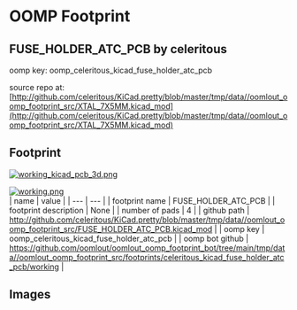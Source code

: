 # OOMP Footprint  
## FUSE_HOLDER_ATC_PCB  by celeritous  
  
oomp key: oomp_celeritous_kicad_fuse_holder_atc_pcb  
  
source repo at: [http://github.com/celeritous/KiCad.pretty/blob/master/tmp/data//oomlout_oomp_footprint_src/XTAL_7X5MM.kicad_mod](http://github.com/celeritous/KiCad.pretty/blob/master/tmp/data//oomlout_oomp_footprint_src/XTAL_7X5MM.kicad_mod)  
## Footprint  
  
[![working_kicad_pcb_3d.png](working_kicad_pcb_3d_600.png)](working_kicad_pcb_3d.png)  
  
[![working.png](working_600.png)](working.png)  
| name | value | 
| --- | --- | 
| footprint name | FUSE_HOLDER_ATC_PCB | 
| footprint description | None | 
| number of pads | 4 | 
| github path | http://github.com/celeritous/KiCad.pretty/blob/master/tmp/data//oomlout_oomp_footprint_src/FUSE_HOLDER_ATC_PCB.kicad_mod | 
| oomp key | oomp_celeritous_kicad_fuse_holder_atc_pcb | 
| oomp bot github | https://github.com/oomlout/oomlout_oomp_footprint_bot/tree/main/tmp/data//oomlout_oomp_footprint_src/footprints/celeritous_kicad_fuse_holder_atc_pcb/working | 
## Images  
